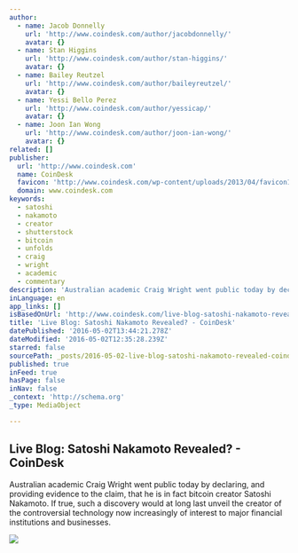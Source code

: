 ```yaml
---
author:
  - name: Jacob Donnelly
    url: 'http://www.coindesk.com/author/jacobdonnelly/'
    avatar: {}
  - name: Stan Higgins
    url: 'http://www.coindesk.com/author/stan-higgins/'
    avatar: {}
  - name: Bailey Reutzel
    url: 'http://www.coindesk.com/author/baileyreutzel/'
    avatar: {}
  - name: Yessi Bello Perez
    url: 'http://www.coindesk.com/author/yessicap/'
    avatar: {}
  - name: Joon Ian Wong
    url: 'http://www.coindesk.com/author/joon-ian-wong/'
    avatar: {}
related: []
publisher:
  url: 'http://www.coindesk.com'
  name: CoinDesk
  favicon: 'http://www.coindesk.com/wp-content/uploads/2013/04/favicon1.ico?1fee9b'
  domain: www.coindesk.com
keywords:
  - satoshi
  - nakamoto
  - creator
  - shutterstock
  - bitcoin
  - unfolds
  - craig
  - wright
  - academic
  - commentary
description: 'Australian academic Craig Wright went public today by declaring, and providing evidence to the claim, that he is in fact bitcoin creator Satoshi Nakamoto. If true, such a discovery would at long last unveil the creator of the controversial technology now increasingly of interest to major financial institutions and businesses.'
inLanguage: en
app_links: []
isBasedOnUrl: 'http://www.coindesk.com/live-blog-satoshi-nakamoto-revealed/'
title: 'Live Blog: Satoshi Nakamoto Revealed? - CoinDesk'
datePublished: '2016-05-02T13:44:21.278Z'
dateModified: '2016-05-02T12:35:28.239Z'
starred: false
sourcePath: _posts/2016-05-02-live-blog-satoshi-nakamoto-revealed-coindesk.md
published: true
inFeed: true
hasPage: false
inNav: false
_context: 'http://schema.org'
_type: MediaObject

---
```

<article style=""><h1>Live Blog: Satoshi Nakamoto Revealed? - CoinDesk</h1><p>Australian academic Craig Wright went public today by declaring, and providing evidence to the claim, that he is in fact bitcoin creator Satoshi Nakamoto. If true, such a discovery would at long last unveil the creator of the controversial technology now increasingly of interest to major financial institutions and businesses.</p><img src="http://media.coindesk.com/2016/05/live-radio-e1462188656841.jpg" /></article>